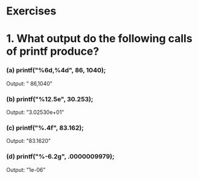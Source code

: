 # Exercises

# 1. What output do the following calls of printf produce?

### (a) printf("%6d,%4d", 86, 1040);

Output: "    86,1040"

### (b) printf("%12.5e", 30.253);

Output: "3.02530e+01"

### (c) printf("%.4f", 83.162);

Output: "83.1620"

### (d) printf("%-6.2g", .0000009979);

Output: "1e-06"
